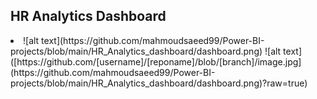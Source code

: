 <h2> HR Analytics Dashboard </h2>
<li>
![alt text](https://github.com/mahmoudsaeed99/Power-BI-projects/blob/main/HR_Analytics_dashboard/dashboard.png)
 ![alt text]([https://github.com/[username]/[reponame]/blob/[branch]/image.jpg](https://github.com/mahmoudsaeed99/Power-BI-projects/blob/main/HR_Analytics_dashboard/dashboard.png)?raw=true)
